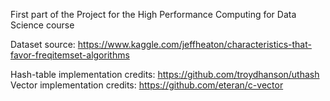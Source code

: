 First part of the Project for the High Performance Computing for Data Science course


Dataset source: https://www.kaggle.com/jeffheaton/characteristics-that-favor-freqitemset-algorithms

Hash-table implementation credits: https://github.com/troydhanson/uthash
Vector implementation credits: https://github.com/eteran/c-vector
